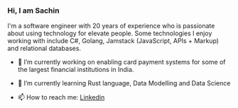 ### Hi, I am Sachin

I'm a software engineer with 20 years of experience who is passionate about using technology for elevate people. Some technologies I enjoy working with include  C#, Golang, Jamstack (JavaScript, APIs + Markup) and relational databases. 

- 🔭 I’m currently working on enabling card payment systems for some of the largest financial institutions in India. 
- 🌱 I’m currently learning Rust language, Data Modelling and Data Science

- 📫 How to reach me: [Linkedin](https://in.linkedin.com/in/sachinsunkle)
